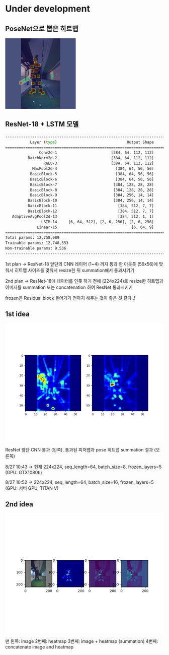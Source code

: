# Under development

## PoseNet으로 뽑은 히트맵

![test.png](mdfiles/test.png)

## ResNet-18 + LSTM 모델

```bash
---------------------------------------------------------------------------------------------------
           Layer (type)                               Output Shape         Param #     Tr. Param #
===================================================================================================
               Conv2d-1                        [384, 64, 112, 112]           9,408               0
          BatchNorm2d-2                        [384, 64, 112, 112]             128               0
                 ReLU-3                        [384, 64, 112, 112]               0               0
            MaxPool2d-4                          [384, 64, 56, 56]               0               0
           BasicBlock-5                          [384, 64, 56, 56]          73,984          73,984
           BasicBlock-6                          [384, 64, 56, 56]          73,984          73,984
           BasicBlock-7                         [384, 128, 28, 28]         230,144         230,144
           BasicBlock-8                         [384, 128, 28, 28]         295,424         295,424
           BasicBlock-9                         [384, 256, 14, 14]         919,040         919,040
          BasicBlock-10                         [384, 256, 14, 14]       1,180,672       1,180,672
          BasicBlock-11                           [384, 512, 7, 7]       3,673,088       3,673,088
          BasicBlock-12                           [384, 512, 7, 7]       4,720,640       4,720,640
   AdaptiveAvgPool2d-13                           [384, 512, 1, 1]               0               0
                LSTM-14     [6, 64, 512], [2, 6, 256], [2, 6, 256]       1,576,960       1,576,960
              Linear-15                                 [6, 64, 9]           4,617           4,617
===================================================================================================
Total params: 12,758,089
Trainable params: 12,748,553
Non-trainable params: 9,536
---------------------------------------------------------------------------------------------------
```

1st plan → ResNet-18 앞단의 CNN 레이어 (1~4) 까지 통과 한 아웃풋 (56x56)에 맞춰서 히트맵 사이즈를 맞춰서 resize한 뒤 summation해서 통과시키기

2nd plan → ResNet-18에 데이터를 인풋 하기 전에 (224x224)로 resize한 히트맵과 이미지를 summation 또는 concatenation 하여 ResNet 통과시키기

frozen은 Residual block 들어가기 전까지 해주는 것이 좋은 것 같다..!

## 1st idea

![Figure_1.png](mdfiles/Figure_1.png)

ResNet 앞단 CNN 통과 (왼쪽), 통과된 피처맵과 pose 히트맵 summation 결과 (오른쪽)

8/27 10:43 → 현재 224x224, seq_length=64, batch_size=8, frozen_layers=5 (GPU: GTX1080ti)

8/27 10:52 → 224x224, seq_length=64, batch_size=16, frozen_layers=5 (GPU: 서버 GPU, TITAN V)

## 2nd idea

![myplot.png](mdfiles/myplot.png)

맨 왼쪽: image
2번째: heatmap
3번째: image + heatmap (summation)
4번째: concatenate image and heatmap